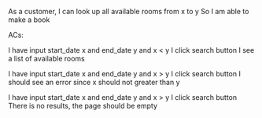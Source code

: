 As a customer,
I can look up all available rooms from x to y
So I am able to make a book

ACs:

I have input start_date x and end_date y and x < y
I click search button
I see a list of available rooms 

I have input start_date x and end_date y and x > y
I click search button
I should see an error since x should not greater than y

I have input start_date x and end_date y and x > y
I click search button
There is no results, the page should be empty
